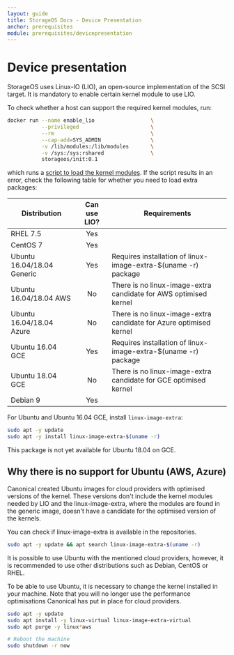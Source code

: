 ```yaml
---
layout: guide
title: StorageOS Docs - Device Presentation
anchor: prerequisites
module: prerequisites/devicepresentation
---
```


# Device presentation

StorageOS uses Linux-IO (LIO), an open-source implementation of
the SCSI target. It is mandatory to enable certain kernel module to use LIO.

To check whether a host can support the required kernel modules, run:

```bash
docker run --name enable_lio                  \
           --privileged                       \
           --rm                               \
           --cap-add=SYS_ADMIN                \
           -v /lib/modules:/lib/modules       \
           -v /sys:/sys:rshared               \
           storageos/init:0.1
```

which runs a [script to load the kernel modules](https://github.com/storageos/init/blob/master/enable-lio.sh). If the script results in an error, check the following table for whether you need to load extra packages:

| Distribution               | Can use LIO? | Requirements                                                           |
| ---                        | :---:        | ---                                                                |
| RHEL 7.5                   | Yes          |                                                                    |
| CentOS 7                   | Yes          |                                                                    |
| Ubuntu 16.04/18.04 Generic | Yes          | Requires installation of linux-image-extra-$(uname -r) package     |
| Ubuntu 16.04/18.04 AWS     | No           | There is no linux-image-extra candidate for AWS optimised kernel   |
| Ubuntu 16.04/18.04 Azure   | No           | There is no linux-image-extra candidate for Azure optimised kernel |
| Ubuntu 16.04 GCE           | Yes          | Requires installation of linux-image-extra-$(uname -r) package     |
| Ubuntu 18.04 GCE           | No           | There is no linux-image-extra candidate for GCE optimised kernel   |
| Debian 9                   | Yes          |                                                                    |

For Ubuntu and Ubuntu 16.04 GCE, install `linux-image-extra`:

```bash
sudo apt -y update
sudo apt -y install linux-image-extra-$(uname -r)
```

This package is not yet available for Ubuntu 18.04 on GCE.

## Why there is no support for Ubuntu (AWS, Azure)
Canonical created Ubuntu images for cloud providers with optimised versions of the kernel. These versions don't include the kernel modules needed by LIO and the linux-image-extra, where the modules are found in the generic image, doesn't have a candidate for the optimised version of the kernels.

You can check if linux-image-extra is available in the repositories.

```bash
sudo apt -y update && apt search linux-image-extra-$(uname -r)
```

It is possible to use Ubuntu with the mentioned cloud providers, however, it is recommended to use other distributions such as Debian, CentOS or RHEL.

To be able to use Ubuntu, it is necessary to change the kernel installed in your machine. Note that you will no longer use the performance optimisations Canonical has put in place for cloud providers.

```bash
sudo apt -y update
sudo apt install -y linux-virtual linux-image-extra-virtual
sudo apt purge -y linux*aws

# Reboot the machine
sudo shutdown -r now
```
